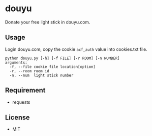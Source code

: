 # douyu

Donate your free light stick in douyu.com.

## Usage

Login douyu.com, copy the cookie `acf_auth` value into cookies.txt file.

```shell
python douyu.py [-h] [-f FILE] [-r ROOM] [-n NUMBER]
arguments:
  -f, --file cookie file location[option]
  -r, --room room id
  -n, --num  light stick number
```

## Requirement

- requests

## License

- MIT
